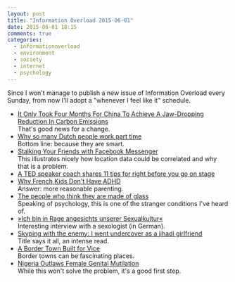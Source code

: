 ```yaml
---
layout: post
title: "Information Overload 2015-06-01"
date: 2015-06-01 18:15
comments: true
categories:
  - informationoverload
  - environment
  - society
  - internet
  - psychology
---
```

Since I won't manage to publish a new issue of Information Overload every Sunday, from now I'll adopt a "whenever I feel like it" schedule.

* [It Only Took Four Months For China To Achieve A Jaw-Dropping Reduction In Carbon Emissions](http://thinkprogress.org/climate/2015/05/15/3659355/china-coal-use-drops/)<br>
That's good news for a change.
* [Why so many Dutch people work part time](http://www.economist.com/blogs/economist-explains/2015/05/economist-explains-12?fsrc=scn/tw/wl/ee/st/ed/whysomanydutchpeopleworkparttime)<br>
Bottom line: because they are smart.
* [Stalking Your Friends with Facebook Messenger](https://medium.com/@arankhanna/stalking-your-friends-with-facebook-messenger-9da8820bd27d)<br>
This illustrates nicely how location data could be correlated and why that is a problem.
* [A TED speaker coach shares 11 tips for right before you go on stage](http://blog.ted.com/a-ted-speaker-coach-shares-11-tips-for-right-before-you-go-on-stage/)<br>
* [Why French Kids Don't Have ADHD](https://www.psychologytoday.com/blog/suffer-the-children/201203/why-french-kids-dont-have-adhd)<br>
Answer: more reasonable parenting.
* [The people who think they are made of glass](http://www.bbc.com/news/magazine-32625632)<br>
Speaking of psychology, this is one of the stranger conditions I've heard of.
* [»Ich bin in Rage angesichts unserer Sexualkultur«](http://sz-magazin.sueddeutsche.de/texte/anzeigen/43140)<br>
Interesting interview with a sexologist (in German).
* [Skyping with the enemy: I went undercover as a jihadi girlfriend](http://www.theguardian.com/world/2015/may/26/french-journalist-poses-muslim-convert-isis-anna-erelle)<br>
Title says it all, an intense read.
* [A Border Town Built for Vice](http://narrative.ly/stories/a-border-town-built-for-vice/)<br>
Border towns can be fascinating places.
* [Nigeria Outlaws Female Genital Mutilation](http://mediablackoutusa.com/nigeria-outlaws-female-genital-mutilation/)<br>
While this won't solve the problem, it's a good first step.
